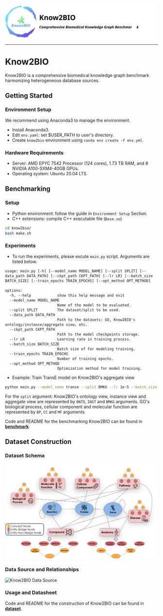 <p align="center">
  <img src="./assets/logo.svg">
</p>

------------------------------------------------

# Know2BIO

Know2BIO is a comprehensive biomedical knowledge graph benchmark harmonizing heterogeneous database sources.

## Getting Started
### Environment Setup
We recommend using Anaconda3 to manage the environment.
- Install Anaconda3.
- Edit `env.yaml`: set $USER_PATH to user's directory.
- Create `know2bio` environment using `conda env create -f env.yml`.

### Hardware Requirements
- Server: AMD EPYC 7542 Processor (124 cores), 1.73 TB RAM, and 8 NVIDIA A100-SXM4-40GB GPUs.
- Operating system: Ubuntu 20.04 LTS.


## Benchmarking
### Setup
- Python environment: follow the guide in `Environment Setup` Section.
- C++ extensions: compile C++ executable file (`Base.so`)
```bash
cd know2bio/
bash make.sh
```

### Experiments
- To run the experiments, please excute `main.py` script. Arguments are listed below.
```
usage: main.py [-h] [--model_name MODEL_NAME] [--split SPLIT] [--data_path DATA_PATH] [--ckpt_path CKPT_PATH] [--lr LR] [--batch_size BATCH_SIZE] [--train_epochs TRAIN_EPOCHS] [--opt_method OPT_METHOD]

options:
  -h, --help            show this help message and exit
  --model_name MODEL_NAME
                        Name of the model to be evaluated.
  --split SPLIT         The dataset/split to be used.
  --data_path DATA_PATH
                        Path to the datasets: GO, Know2BIO's ontology/instance/aggregate view, etc.
  --ckpt_path CKPT_PATH
                        Path to the model checkpoints storage.
  --lr LR               Learning rate in training process.
  --batch_size BATCH_SIZE
                        Batch size of for modeling training.
  --train_epochs TRAIN_EPOCHS
                        Number of training epochs.
  --opt_method OPT_METHOD
                        Optimization method for model training.
```

- Example: Train TransE model on Know2BIO's aggregate view
```bash
python main.py --model_name transe --split BMKG --lr 1e-5 --batch_size 1024 --train_epochs 3000 --opt_method adam
```

For the `split` argument: Know2BIO's ontology view, instance view and aggregate view are represented by `ONTO`, `INST` and `BMKG` arguments. GO's biological process, cellular component and molecular function are represented by `BP`, `CC` and `MF` arguments.

Code and README for the benchmarking Know2BIO can be found in [**benchmark**](./benchmark).

## Dataset Construction
### Dataset Schema
![Know2BIO Schema](./assets/Know2BIO_Schema.png)

### Data Source and Relationships
![Know2BIO Data Source](./assets/Know2BIO_Data_Source.jpg)

### Usage and Datasheet
Code and README for the construction of Know2BIO can be found in [**dataset**](./dataset).